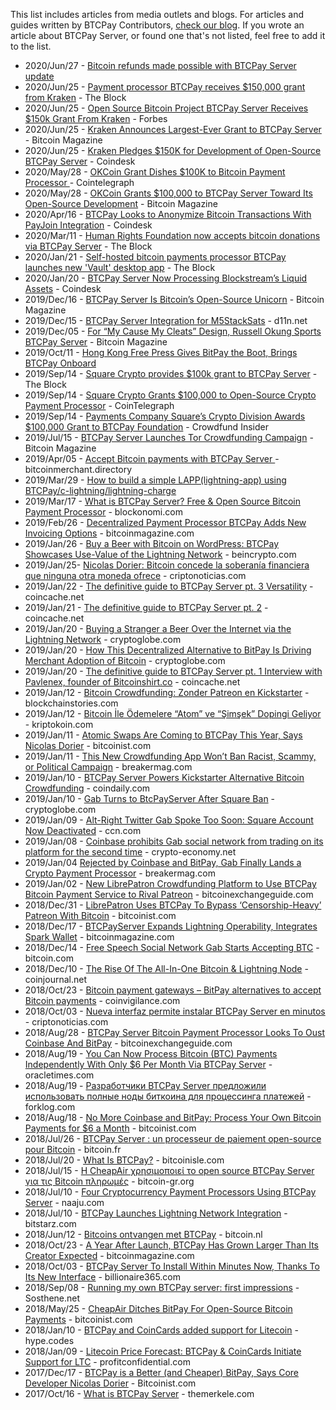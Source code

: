 This list includes articles from media outlets and blogs. For articles and guides written by BTCPay Contributors, [check our blog](https://blog.btcpayserver.org). If you wrote an article about BTCPay Server, or found one that's not listed, feel free to add it to the list.

- 2020/Jun/27 - [Bitcoin refunds made possible with BTCPay Server update](https://decrypt.co/33812/bitcoin-refunds-possible-with-btcpay-server-update)
- 2020/Jun/25 - [Payment processor BTCPay receives $150,000 grant from Kraken](https://www.theblockcrypto.com/linked/69555/bitcoin-btcpay-grant-kraken) - The Block
- 2020/Jun/25 - [Open Source Bitcoin Project BTCPay Server Receives $150k Grant From Kraken](https://www.forbes.com/sites/colinharper/2020/06/25/open-source-bitcoin-project-btcpay-server-receives-150k-grant-from-kraken/#8dd939a870f6) - Forbes
- 2020/Jun/25 - [Kraken Announces Largest-Ever Grant to BTCPay Server](https://bitcoinmagazine.com/articles/kraken-announces-largest-ever-grant-to-btcpay) - Bitcoin Magazine
- 2020/Jun/25 - [Kraken Pledges $150K for Development of Open-Source BTCPay Server](https://www.coindesk.com/kraken-pledges-150k-for-development-of-open-source-btcpay-server) - Coindesk
- 2020/May/28 - [OKCoin Grant Dishes $100K to Bitcoin Payment Processor ](https://cointelegraph.com/news/embargo-may-28-8am-est-okcoin-grant-dishes-100k-to-bitcoin-payment-processor) - Cointelegraph
- 2020/May/28 - [OKCoin Grants $100,000 to BTCPay Server Toward Its Open-Source Development](https://bitcoinmagazine.com/articles/okcoin-grants-100000-to-btcpay-server-toward-its-open-source-development) - Bitcoin Magazine
- 2020/Apr/16 - [BTCPay Looks to Anonymize Bitcoin Transactions With PayJoin Integration](https://www.coindesk.com/btcpay-looks-to-anonymize-bitcoin-transactions-with-payjoin-integration) - Coindesk
- 2020/Mar/11 - [Human Rights Foundation now accepts bitcoin donations via BTCPay Server](https://www.theblockcrypto.com/linked/58376/human-rights-foundation-now-accepts-bitcoin-donations-via-btcpay-server) - The Block
- 2020/Jan/21 - [Self-hosted bitcoin payments processor BTCPay launches new 'Vault' desktop app](https://www.theblockcrypto.com/linked/53596/self-hosted-bitcoin-payments-processor-btcpay-launches-new-vault-desktop-app) - The Block
- 2020/Jan/20 - [BTCPay Server Now Processing Blockstream’s Liquid Assets](https://www.coindesk.com/btcpay-server-now-processing-blockstreams-liquid-assets) - Coindesk
- 2019/Dec/16 - [BTCPay Server Is Bitcoin’s Open-Source Unicorn](https://bitcoinmagazine.com/articles/btcpay-server-is-bitcoins-open-source-unicorn) - Bitcoin Magazine
- 2019/Dec/15 - [BTCPay Server Integration for M5StackSats](https://d11n.net/m5stacksats-btcpayserver-integration.html) - d11n.net
- 2019/Dec/05 - [For “My Cause My Cleats” Design, Russell Okung Sports BTCPay Server](https://bitcoinmagazine.com/articles/cleats-cause-design-russell-okung-sports-btcpay-server) - Bitcoin Magazine
- 2019/Oct/11 - [Hong Kong Free Press Gives BitPay the Boot, Brings BTCPay Onboard](https://bitcoinmagazine.com/articles/hong-kong-free-press-gives-bitpay-the-boot-brings-btcpay-onboard)
- 2019/Sep/14 - [Square Crypto provides $100k grant to BTCPay Server](https://www.theblockcrypto.com/linked/39670/square-crypto-provides-100k-grant-to-btcpay-server) - The Block
- 2019/Sep/14 - [Square Crypto Grants $100,000 to Open-Source Crypto Payment Processor](https://cointelegraph.com/news/square-crypto-grants-100-000-to-open-source-crypto-payment-processor) - CoinTelegraph
- 2019/Sep/14 - [Payments Company Square’s Crypto Division Awards $100,000 Grant to BTCPay Foundation](https://www.crowdfundinsider.com/2019/09/151604-payments-company-squares-crypto-division-awards-100000-grant-to-btcpay-foundation/) - Crowdfund Insider
- 2019/Jul/15 - [BTCPay Server Launches Tor Crowdfunding Campaign](https://bitcoinmagazine.com/articles/btcpay-server-launches-tor-crowdfunding-campaign) - Bitcoin Magazine
- 2019/Apr/05 - [Accept Bitcoin payments with BTCPay Server ](https://www.bitcoinmerchant.directory/accept-payments-with-btcpay-server/) - bitcoinmerchant.directory
- 2019/Mar/29 - [How to build a simple LAPP(lightning-app) using BTCPay/c-lightning/lightning-charge](https://medium.com/@christopheraarguello/how-to-build-a-simple-lapp-lightning-app-using-btcpay-c-lightning-lightning-charge-db2a3602594/)
- 2019/Mar/17 - [What is BTCPay Server? Free & Open Source Bitcoin Payment Processor](https://blockonomi.com/btcpay-bitcoin-payment-processor/) - blockonomi.com
- 2019/Feb/26 - [Decentralized Payment Processor BTCPay Adds New Invoicing Options](https://bitcoinmagazine.com/articles/decentralized-payment-processor-btcpay-adds-new-invoicing-options/) - bitcoinmagazine.com
- 2019/Jan/26 - [Buy a Beer with Bitcoin on WordPress: BTCPay Showcases Use-Value of the Lightning Network](https://beincrypto.com/buy-a-beer-with-bitcoin-on-wordpress-btcpay-showcases-use-value-of-the-lightning-network/) - beincrypto.com
- 2019/Jan/25- [Nicolas Dorier: Bitcoin concede la soberanía financiera que ninguna otra moneda ofrece](https://www.criptonoticias.com/entrevistas/nicolas-dorier-bitcoin-soberania-financiera-btcpay/) - criptonoticias.com
- 2019/Jan/22 - [The definitive guide to BTCPay Server pt. 3 Versatility](https://medium.com/@rickytheghost1981/the-definitive-guide-to-btcpay-server-pt-3-versatility-c33aec10c0bc) - coincache.net
- 2019/Jan/21 - [The definitive guide to BTCPay Server pt. 2](https://medium.com/@rickytheghost1981/the-definitive-guide-to-btcpay-server-pt-2-d78c2679faf) - coincache.net
- 2019/Jan/20 - [Buying a Stranger a Beer Over the Internet via the Lightning Network](https://www.cryptoglobe.com/latest/2019/01/buying-a-stranger-a-beer-over-the-internet-via-the-lightning-network/) - cryptoglobe.com
- 2019/Jan/20 - [How This Decentralized Alternative to BitPay Is Driving Merchant Adoption of Bitcoin](https://www.cryptoglobe.com/latest/2019/01/how-this-decentralized-alternative-to-bitpay-is-driving-merchant-adoption-of-bitcoin/) - cryptoglobe.com
- 2019/Jan/20 - [The definitive guide to BTCPay Server pt. 1 Interview with Pavlenex, founder of Bitcoinshirt.co](https://www.coincache.net/2019/01/20/the-definitive-guide-to-btcpay-server-pt-1-interview-with-pavlenex-founder-of-bitcoinshirt-co/?v=f5b15f58caba) - coincache.net
- 2019/Jan/12 - [Bitcoin Crowdfunding: Zonder Patreon en Kickstarter](https://www.blockchainstories.com/2019/01/12/bitcoin-crowdfunding-zonder-patreon-en-kickstarter/) - blockchainstories.com
- 2019/Jan/12 - [Bitcoin İle Ödemelere “Atom” ve “Şimşek” Dopingi Geliyor](https://kriptokoin.com/bitcoin-ile-odemelere-atom-simsek-dopingi-geliyor/) - kriptokoin.com
- 2019/Jan/11 - [Atomic Swaps Are Coming to BTCPay This Year, Says Nicolas Dorier](https://bitcoinist.com/btcpay-atomic-swaps-nicolas-dorier/) - bitcoinist.com
- 2019/Jan/11 - [This New Crowdfunding App Won’t Ban Racist, Scammy, or Political Campaign](https://breakermag.com/this-new-crowdfunding-app-wont-ban-racist-scammy-or-political-campaigns/) - breakermag.com
- 2019/Jan/10 - [BTCPay Server Powers Kickstarter Alternative Bitcoin Crowdfunding](https://www.coindaily.co/btcpay-server-powers-kickstarter-alternative-bitcoin-crowdfunding%E2%80%8A/) - coindaily.com
- 2019/Jan/10 - [Gab Turns to BtcPayServer After Square Ban](https://www.cryptoglobe.com/latest/2019/01/gab-turns-to-btcpayserver-after-square-ban/) - cryptoglobe.com
- 2019/Jan/09 - [Alt-Right Twitter Gab Spoke Too Soon: Square Account Now Deactivated](https://www.ccn.com/alt-right-twitter-gab-spoke-too-soon-square-account-now-deactivated/) - ccn.com
- 2019/Jan/08 - [Coinbase prohibits Gab social network from trading on its platform for the second time](https://www.crypto-economy.net/en/coinbase-prohibits-gab-social-network-from-trading-on-its-platform-for-the-second-time/) - crypto-economy.net
- 2019/Jan/04 [Rejected by Coinbase and BitPay, Gab Finally Lands a Crypto Payment Processor](https://breakermag.com/rejected-by-coinbase-and-bitpay-gab-finally-lands-a-crypto-payment-processor/) - breakermag.com
- 2019/Jan/02 - [New LibrePatron Crowdfunding Platform to Use BTCPay Bitcoin Payment Service to Rival Patreon](https://bitcoinexchangeguide.com/new-librepatron-crowdfunding-platform-to-use-btcpay-bitcoin-payment-service-to-rival-patreon/) - bitcoinexchangeguide.com
- 2018/Dec/31 - [LibrePatron Uses BTCPay To Bypass ‘Censorship-Heavy’ Patreon With Bitcoin](https://bitcoinist.com/librepatron-btcpay-patreon-bitcoin/) - bitcoinist.com
- 2018/Dec/17 - [BTCPayServer Expands Lightning Operability, Integrates Spark Wallet](https://bitcoinmagazine.com/articles/btcpayserver-expands-lightning-operability-integrates-spark-wallet/) - bitcoinmagazine.com
- 2018/Dec/14 - [Free Speech Social Network Gab Starts Accepting BTC](https://news.bitcoin.com/free-speech-social-network-gab-btc/) - bitcoin.com
- 2018/Dec/10 - [The Rise Of The All-In-One Bitcoin & Lightning Node](https://coinjournal.net/the-rise-of-the-all-in-one-bitcoin-lightning-node/) - coinjournal.net
- 2018/Oct/23 - [Bitcoin payment gateways – BitPay alternatives to accept Bitcoin payments](https://coinvigilance.com/bitcoin-payment-gateways-bitpay-alternatives-to-accept-bitcoin-payments/) - coinvigilance.com
- 2018/Oct/03 - [Nueva interfaz permite instalar BTCPay Server en minutos](https://www.criptonoticias.com/infraestructura/nueva-interfaz-permite-instalar-btcpay-server-minutos/) - criptonoticias.com
- 2018/Aug/28 - [BTCPay Server Bitcoin Payment Processor Looks To Oust Coinbase And BitPay](https://bitcoinexchangeguide.com/btcpay-server-bitcoin-payment-processor-looks-to-oust-coinbase-and-bitpay/) - bitcoinexchangeguide.com
- 2018/Aug/19 - [You Can Now Process Bitcoin (BTC) Payments Independently With Only \$6 Per Month Via BTCPay Server](https://oracletimes.com/you-can-now-process-bitcoin-btc-payments-independently-with-only-6-per-month-via-btcpay-server/) - oracletimes.com
- 2018/Aug/19 - [Разработчики BTCPay Server предложили использовать полные ноды биткоина для процессинга платежей](https://forklog.com/razrabotchiki-btcpay-server-predlozhili-ispolzovat-polnye-nody-bitkoina-dlya-protsessinga-platezhej/) - forklog.com
- 2018/Aug/18 - [No More Coinbase and BitPay: Process Your Own Bitcoin Payments for \$6 a Month](https://bitcoinist.com/process-bitcoin-payments-6-month/) - bitcoinist.com
- 2018/Jul/26 - [BTCPay Server : un processeur de paiement open-source pour Bitcoin](https://bitcoin.fr/btcpay-server-un-processeur-de-paiement-open-source-pour-bitcoin/) - bitcoin.fr
- 2018/Jul/20 - [What Is BTCPay?](https://www.bitcoinisle.com/2018/07/20/what-is-btcpay/) - bitcoinisle.com
- 2018/Jul/15 - [H CheapAir χρησιμοποιεί το open source BTCPay Server για τις Bitcoin πληρωμές](https://www.bitcoin-gr.org/?p=7912) - bitcoin-gr.org
- 2018/Jul/10 - [Four Cryptocurrency Payment Processors Using BTCPay Server](http://naaju.com/venezuela/four-cryptocurrency-payment-processors-using-btcpay-server-cryptonews/) - naaju.com
- 2018/Jul/10 - [BTCPay Launches Lightning Network Integration](https://www.bitstarz.com/blog/btcpay-launches-lightning-network-integration) - bitstarz.com
- 2018/Jun/12 - [Bitcoins ontvangen met BTCPay](https://bitcoin.nl/nieuws/bitcoins-ontvangen-met-btcpay-259) - bitcoin.nl
- 2018/Oct/23 - [A Year After Launch, BTCPay Has Grown Larger Than Its Creator Expected](https://bitcoinmagazine.com/articles/year-after-launch-btcpay-has-grown-larger-its-creator-expected/) - bitcoinmagazine.com
- 2018/Oct/03 - [BTCPay Server To Install Within Minutes Now, Thanks To Its New Interface](https://billionaire365.com/2018/10/03/btcpay-server-to-install-within-minutes-now-thanks-to-its-new-interface/) - billionaire365.com
- 2018/Sep/08 - [Running my own BTCPay server: first impressions](https://www.sosthene.net/btcpay-bilan/) - Sosthene.net
- 2018/May/25 - [CheapAir Ditches BitPay For Open-Source Bitcoin Payments](https://www.ccn.com/alt-right-twitter-gab-spoke-too-soon-square-account-now-deactivated/) - bitcoinist.com
- 2018/Jan/10 - [BTCPay and CoinCards added support for Litecoin](https://hype.codes/btcpay-and-coincards-added-support-litecoin) - hype.codes
- 2018/Jan/09 - [Litecoin Price Forecast: BTCPay & CoinCards Initiate Support for LTC](https://www.profitconfidential.com/cryptocurrency/litecoin/ltc-price-forecast-btcpay-coincards/) - profitconfidential.com
- 2017/Dec/17 - [BTCPay is a Better (and Cheaper) BitPay, Says Core Developer Nicolas Dorier](https://bitcoinist.com/btcpay-core-developer-better-bitpay/) - Bitcoinist.com
- 2017/Oct/16 - [What is BTCPay Server](https://themerkle.com/what-is-btcpay-server/) - themerkele.com
